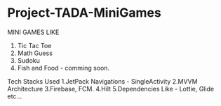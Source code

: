 # Project-TADA-MiniGames
MINI GAMES LIKE
1. Tic Tac Toe
2. Math Guess
3. Sudoku
4. Fish and Food - comming soon.


Tech Stacks Used
1.JetPack Navigations - SingleActivity
2.MVVM Architecture
3.Firebase, FCM.
4.Hilt
5.Dependencies Like - Lottie, Glide etc...
